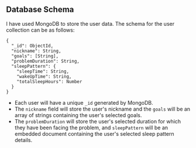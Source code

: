 ## Database Schema

I have used MongoDB to store the user data. The schema for the user collection can be as follows:

```
{
  "_id": ObjectId,
  "nickname": String,
  "goals": [String],
  "problemDuration": String,
  "sleepPattern": {
    "sleepTime": String,
    "wakeUpTime": String,
    "totalSleepHours": Number
  }
}
```

- Each user will have a unique `_id` generated by MongoDB.
- The `nickname` field will store the user's nickname and the `goals` will be an array of strings containing the user's selected goals.
- The `problemDuration` will store the user's selected duration for which they have been facing the problem, and `sleepPattern` will be an embedded document containing the user's selected sleep pattern details.
